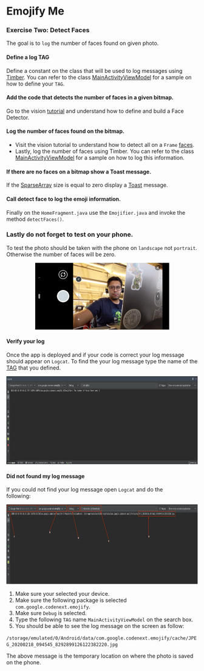 # Emojify Me

### Exercise Two: Detect Faces
The goal is to `log` the number of faces found on given photo.

#### Define a log TAG
Define a constant on the class that will be used to log messages using
[Timber](https://medium.com/mindorks/better-logging-in-android-using-timber-72e40cc2293d).
You can refer to the class [MainActivityViewModel](https://github.com/encomp/codenext_emojify/blob/01-branch/app/src/main/java/com/google/codenext/emojify/viewmodel/MainActivityViewModel.java#L25)
for a sample on how to define your `TAG`.

#### Add the code that detects the number of faces in a given bitmap.
Go to the vision [tutorial](https://developers.google.com/vision/android/detect-faces-tutorial#creating_the_face_detector)
and understand how to define and build a Face Detector.

#### Log the number of faces found on the bitmap.
* Visit the vision tutorial to understand how to detect all on a `Frame`
  [faces](https://developers.google.com/vision/android/detect-faces-tutorial#detecting_faces_and_facial_landmarks).
* Lastly, log the number of faces using Timber. You can refer to the
  class [MainActivityViewModel](https://github.com/encomp/codenext_emojify/blob/01-branch/app/src/main/java/com/google/codenext/emojify/viewmodel/MainActivityViewModel.java#L36)
  for a sample on how to log this information.

#### If there are no faces on a bitmap show a Toast message.
If the [SparseArray](https://developer.android.com/reference/android/util/SparseArray)
size is equal to zero display a [Toast](https://developer.android.com/guide/topics/ui/notifiers/toasts)
message.

#### Call detect face to log the emoji information.
Finally on the `HomeFragment.java` use the `Emojifier.java` and invoke
the method `detectFaces()`.

### Lastly do not forget to test on your phone.
To test the photo should be taken with the phone on `landscape` not
`portrait`. Otherwise the number of faces will be zero.

<p align="center">
    <img src="/resources/photo_demo.png" data-canonical-src="/images/photo_demo.png" width="353" height="176" />
</p>

#### Verify your log
Once the app is deployed and if your code is correct your log message
should appear on `Logcat`. To find the your log message type the name of
the [TAG](#define-a-log-tag) that you defined.

<p align="center">
    <img src="/resources/logcat.png" data-canonical-src="/images/logcat.png" width="819" height="232" />
</p>

#### Did not found my log message
If you could not find your log message open `Logcat` and do the  
following:

<p align="center">
    <img src="/resources/logcat_debug.png" data-canonical-src="/images/logcat_debug.png" width="820" height="210" />
</p>

1. Make sure your selected your device.
2. Make sure the following package is selected `com.google.codenext.emojify`.
3. Make sure `Debug` is selected.
4. Type the following `TAG` name `MainActivityViewModel` on the search box.
5. You should be able to see the log message on the screen as follow:

`/storage/emulated/0/Android/data/com.google.codenext.emojify/cache/JPEG_20200218_094545_8292899126122382220.jpg`

The above message is the temporary location on where the photo is saved  
on the phone.
